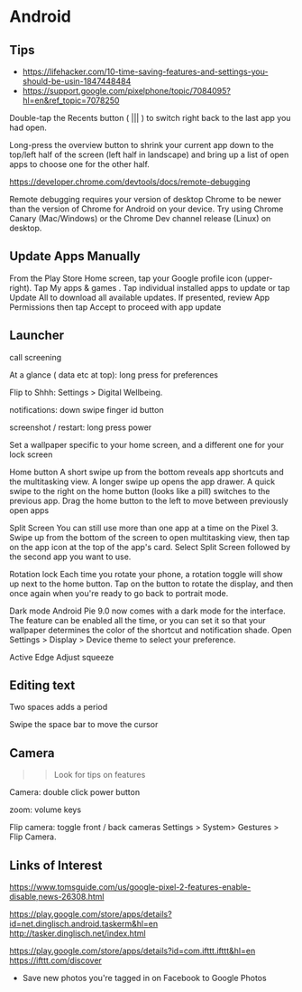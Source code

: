 # Android


## Tips

* https://lifehacker.com/10-time-saving-features-and-settings-you-should-be-usin-1847448484
* https://support.google.com/pixelphone/topic/7084095?hl=en&ref_topic=7078250

Double-tap the Recents button ( ||| ) to switch right back to the last app you had open.

Long-press the overview button to shrink your current app down to the top/left half of the screen (left half in landscape) and bring up a list of open apps to choose one for the other half.


https://developer.chrome.com/devtools/docs/remote-debugging

Remote debugging requires your version of desktop Chrome to be newer than the version of Chrome for Android on your device.
Try using Chrome Canary (Mac/Windows) or the Chrome Dev channel release (Linux) on desktop.

## Update Apps Manually

From the Play Store Home screen, tap your Google profile icon (upper-right).
Tap My apps & games .
Tap individual installed apps to update or tap Update All to download all available updates.
If presented, review App Permissions then tap Accept to proceed with app update


## Launcher

call screening

At a glance ( data etc at top): long press for preferences

Flip to Shhh: Settings > Digital Wellbeing.

notifications: down swipe finger id button

screenshot / restart: long press power

Set a wallpaper specific to your home screen, and a different one for your lock screen

Home button
A short swipe up from the bottom reveals app shortcuts and the multitasking view.
A longer swipe up opens the app drawer.
A quick swipe to the right on the home button (looks like a pill) switches to the previous app.
Drag the home button to the left to move between previously open apps

Split Screen
You can still use more than one app at a time on the Pixel 3. Swipe up from the bottom of the screen to open multitasking view, then tap on the app icon at the top of the app's card. Select Split Screen followed by the second app you want to use.

Rotation lock
Each time you rotate your phone, a rotation toggle will show up next to the home button. Tap on the button to rotate the display, and then once again when you're ready to go back to portrait mode.

Dark mode
Android Pie 9.0 now comes with a dark mode for the interface. The feature can be enabled all the time, or you can set it so that your wallpaper determines the color of the shortcut and notification shade.
Open Settings > Display > Device theme to select your preference.

Active Edge
Adjust squeeze


## Editing text


Two spaces adds a period

Swipe the space bar to move the cursor


## Camera

>> Look for tips on features

Camera: double click power button

zoom: volume keys

Flip camera: toggle front / back cameras Settings > System> Gestures > Flip Camera.

## Links of Interest

https://www.tomsguide.com/us/google-pixel-2-features-enable-disable,news-26308.html

https://play.google.com/store/apps/details?id=net.dinglisch.android.taskerm&hl=en
http://tasker.dinglisch.net/index.html

https://play.google.com/store/apps/details?id=com.ifttt.ifttt&hl=en
https://ifttt.com/discover

* Save new photos you're tagged in on Facebook to Google Photos